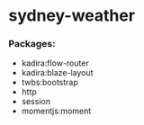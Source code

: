 # sydney-weather


### Packages: 
* kadira:flow-router
* kadira:blaze-layout
* twbs:bootstrap
* http
* session
* momentjs:moment
